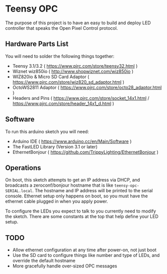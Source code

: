 # Teensy OPC

The purpose of this project is to have an easy to build and deploy LED controller that speaks the Open Pixel Control protocol.

## Hardware Parts List
You will need to solder the following things together:
 - Teensy 3.1/3.2 ( https://www.pjrc.com/store/teensy32.html )
 - Wiznet wiz850io ( http://www.shopwiznet.com/wiz850io )
 - WIZ820io & Micro SD Card Adaptor ( https://www.pjrc.com/store/wiz820_sd_adaptor.html )
 - OctoWS2811 Adaptor ( https://www.pjrc.com/store/octo28_adaptor.html )
 - Headers and Pins ( https://www.pjrc.com/store/socket_14x1.html / https://www.pjrc.com/store/header_14x1_d.html ) 
 
## Software

To run this arduino sketch you will need:
 - Arduino IDE ( https://www.arduino.cc/en/Main/Software )
 - The FastLED Library (Version 3.1 or later)
 - EthernetBonjour ( https://github.com/TrippyLighting/EthernetBonjour )
 
 
## Operations

On boot, this sketch attempts to get an IP address via DHCP, and broadcasts a zeroconf/bonjour hostname that is like `teensy-opc-SERIAL.local`.  The hostname and IP address will be printed to the serial console.  Ethernet setup only happens on boot, so you must have the ethernet cable plugged in when you apply power.

To configure the LEDs you expect to talk to you currently need to modify the sketch.  There are some constants at the top that help define your LED setup.


## TODO
 - Allow ethernet configuration at any time after power-on, not just boot
 - Use the SD card to configure things like number and type of LEDs, and override the default hostname
 - More gracefully handle over-sized OPC messages
